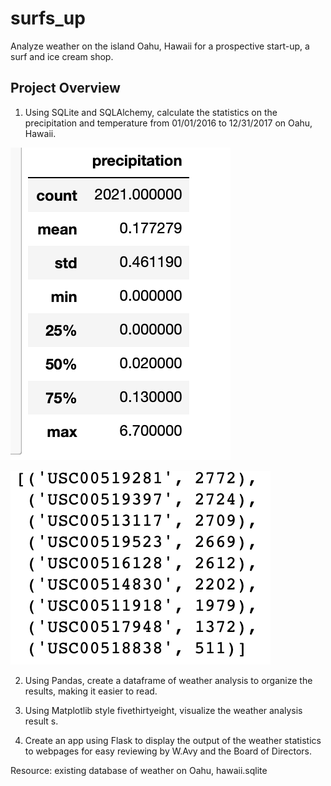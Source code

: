 # surfs_up
Analyze weather on the island Oahu, Hawaii for a prospective start-up, a surf and ice cream shop.

## Project Overview

1. Using SQLite and SQLAlchemy, calculate the statistics on the precipitation and temperature from 01/01/2016 to 12/31/2017 on Oahu, Hawaii. 

![alt text](https://github.com/Al-Huneidi/surfs_up/blob/master/Screenshots/Precipitation_stats.png)

![alt text](https://github.com/Al-Huneidi/surfs_up/blob/master/Screenshots/all_stations.png)

2. Using Pandas, create a dataframe of weather analysis to organize the results, making it easier to read.  

3. Using Matplotlib style fivethirtyeight, visualize the weather analysis result s.  

4. Create an app using Flask to display the output of the weather statistics to webpages for easy reviewing by W.Avy and the Board of Directors.





Resource:  existing database of weather on Oahu, hawaii.sqlite
